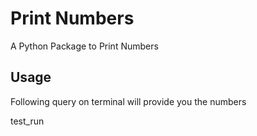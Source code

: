 # Print Numbers

A Python Package to Print Numbers

## Usage

Following query on terminal will provide you the numbers

test_run 